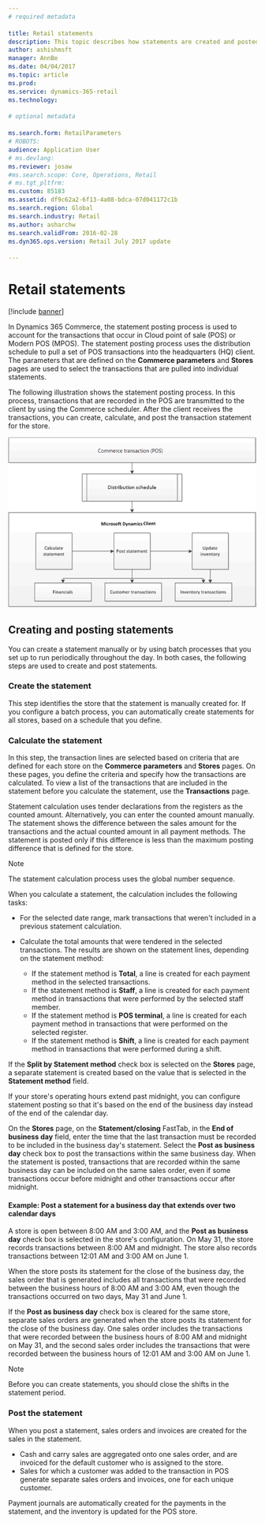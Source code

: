 ```yaml
---
# required metadata

title: Retail statements
description: This topic describes how statements are created and posted.
author: ashishmsft
manager: AnnBe
ms.date: 04/04/2017
ms.topic: article
ms.prod: 
ms.service: dynamics-365-retail
ms.technology: 

# optional metadata

ms.search.form: RetailParameters
# ROBOTS: 
audience: Application User
# ms.devlang: 
ms.reviewer: josaw
#ms.search.scope: Core, Operations, Retail
# ms.tgt_pltfrm: 
ms.custom: 85183
ms.assetid: df9c62a2-6f13-4a08-bdca-07d041172c1b
ms.search.region: Global
ms.search.industry: Retail
ms.author: asharchw
ms.search.validFrom: 2016-02-28
ms.dyn365.ops.version: Retail July 2017 update

---
```


# Retail statements

[!include [banner](includes/banner.md)]

In Dynamics 365 Commerce, the statement posting process is used to account for the transactions that occur in Cloud point of sale (POS) or Modern POS (MPOS). The statement posting process uses the distribution schedule to pull a set of POS transactions into the headquarters (HQ) client. The parameters that are defined on the **Commerce parameters** and **Stores** pages are used to select the transactions that are pulled into individual statements.

The following illustration shows the statement posting process. In this process, transactions that are recorded in the POS are transmitted to the client by using the Commerce scheduler. After the client receives the transactions, you can create, calculate, and post the transaction statement for the store.

[![Statement posting process](./media/retail-statements.png)](./media/retail-statements.png)

## Creating and posting statements

You can create a statement manually or by using batch processes that you set up to run periodically throughout the day. In both cases, the following steps are used to create and post statements.

### Create the statement

This step identifies the store that the statement is manually created for. If you configure a batch process, you can automatically create statements for all stores, based on a schedule that you define.

### Calculate the statement

In this step, the transaction lines are selected based on criteria that are defined for each store on the **Commerce parameters** and **Stores** pages. On these pages, you define the criteria and specify how the transactions are calculated. To view a list of the transactions that are included in the statement before you calculate the statement, use the **Transactions** page.

Statement calculation uses tender declarations from the registers as the counted amount. Alternatively, you can enter the counted amount manually. The statement shows the difference between the sales amount for the transactions and the actual counted amount in all payment methods. The statement is posted only if this difference is less than the maximum posting difference that is defined for the store.

> [!NOTE]
> The statement calculation process uses the global number sequence.

When you calculate a statement, the calculation includes the following tasks:

- For the selected date range, mark transactions that weren't included in a previous statement calculation.
- Calculate the total amounts that were tendered in the selected transactions. The results are shown on the statement lines, depending on the statement method:

    - If the statement method is **Total**, a line is created for each payment method in the selected transactions.
    - If the statement method is **Staff**, a line is created for each payment method in transactions that were performed by the selected staff member.
    - If the statement method is **POS terminal**, a line is created for each payment method in transactions that were performed on the selected register.
    - If the statement method is **Shift**, a line is created for each payment method in transactions that were performed during a shift.

If the **Split by Statement method** check box is selected on the **Stores** page, a separate statement is created based on the value that is selected in the **Statement method** field.

If your store's operating hours extend past midnight, you can configure statement posting so that it's based on the end of the business day instead of the end of the calendar day.

On the **Stores** page, on the **Statement/closing** FastTab, in the **End of business day** field, enter the time that the last transaction must be recorded to be included in the business day's statement. Select the **Post as business day** check box to post the transactions within the same business day. When the statement is posted, transactions that are recorded within the same business day can be included on the same sales order, even if some transactions occur before midnight and other transactions occur after midnight.

#### Example: Post a statement for a business day that extends over two calendar days

A store is open between 8:00 AM and 3:00 AM, and the **Post as business day** check box is selected in the store's configuration. On May 31, the store records transactions between 8:00 AM and midnight. The store also records transactions between 12:01 AM and 3:00 AM on June 1.

When the store posts its statement for the close of the business day, the sales order that is generated includes all transactions that were recorded between the business hours of 8:00 AM and 3:00 AM, even though the transactions occurred on two days, May 31 and June 1.

If the **Post as business day** check box is cleared for the same store, separate sales orders are generated when the store posts its statement for the close of the business day. One sales order includes the transactions that were recorded between the business hours of 8:00 AM and midnight on May 31, and the second sales order includes the transactions that were recorded between the business hours of 12:01 AM and 3:00 AM on June 1.

> [!NOTE]
> Before you can create statements, you should close the shifts in the statement period.

### Post the statement

When you post a statement, sales orders and invoices are created for the sales in the statement.

- Cash and carry sales are aggregated onto one sales order, and are invoiced for the default customer who is assigned to the store.
- Sales for which a customer was added to the transaction in POS generate separate sales orders and invoices, one for each unique customer.

Payment journals are automatically created for the payments in the statement, and the inventory is updated for the POS store.
